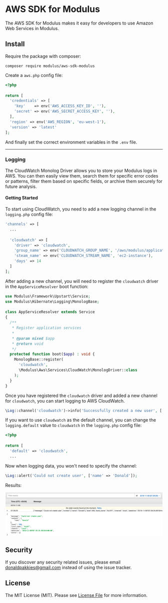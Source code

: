 # AWS SDK for Modulus

The AWS SDK for Modulus makes it easy for developers to use Amazon Web Services in Modulus.

Install
-------

Require the package with composer:

```
composer require modulus/aws-sdk-modulus
```

Create a `aws.php` config file:

```php
<?php

return [
  'credentials' => [
    'key'    => env('AWS_ACCESS_KEY_ID', ''),
    'secret' => env('AWS_SECRET_ACCESS_KEY', ''),
  ],
  'region' => env('AWS_REGION', 'eu-west-1'),
  'version' => 'latest'
];

```

And finally set the correct environment variables in the `.env` file.

---

### Logging

The CloudWatch Monolog Driver allows you to store your Modulus logs in AWS. You can then easily view them, search them for specific error codes or patterns, filter them based on specific fields, or archive them securely for future analysis.

#### Getting Started

To start using CloudWatch, you need to add a new logging channel in the `logging.php` config file:

```php
'channels' => [
  ...

  'cloudwatch' => [
    'driver' => 'cloudwatch',
    'group_name' => env('CLOUDWATCH_GROUP_NAME', '/aws/modulus/application'),
    'steam_name' => env('CLOUDWATCH_STREAM_NAME', 'ec2-instance'),
    'days' => 14
  ]
];
```

After adding a new channel, you will need to register the `cloudwatch` driver in the `AppServiceResolver` boot function:

```php
use Modulus\Framework\Upstart\Service;
use Modulus\Hibernate\Logging\MonologBase;

class AppServiceResolver extends Service
{
  /**
   * Register application services
   *
   * @param mixed $app
   * @return void
   */
  protected function boot($app) : void {
    MonologBase::register(
      'cloudwatch',
      \Modulus\Aws\Services\CloudWatch\MonologDriver::class
    );
  }
}
```

Once you have registered the `cloudwatch` driver and added a new channel for `cloudwatch`, you can start logging to AWS CloudWatch.

```php
\Log::channel('cloudwatch')->info('Successfully created a new user', ['name' => 'Donald', 'age' => 22]);
```

If you want to use `cloudwatch` as the default channel, you can change the `logging.default` value to `cloudwatch` in the `logging.php` config file:

```php
<?php

return [
  'default' => 'cloudwatch',
  ...
```

Now when logging data, you won't need to specify the channel:

```php
\Log::alert('Could not create user', ['name' => 'Donald']);
```

Results:

<img src="img/cloudwatch/cloudwatch_logs.png">

Security
-------

If you discover any security related issues, please email donaldpakkies@gmail.com instead of using the issue tracker.

License
-------

The MIT License (MIT). Please see [License File](LICENSE) for more information.